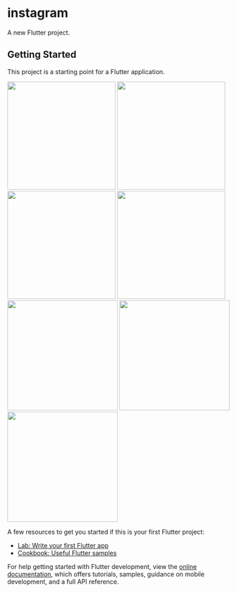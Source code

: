# instagram

A new Flutter project.

## Getting Started

This project is a starting point for a Flutter application.

<img src="https://github.com/MohammadJavad-Javadi/Instagram/assets/142687783/8d1690dc-dd4e-418d-8808-128d5bea4d6d" width=245/>
<img src="https://github.com/MohammadJavad-Javadi/Instagram/assets/142687783/b08c0b61-4f81-4be1-ab09-34dc61e08a70" width=245/>
<img src="https://github.com/MohammadJavad-Javadi/Instagram/assets/142687783/9fe190b8-8de6-47a7-846b-55551191ab2f" width=245/>

<img src="https://github.com/MohammadJavad-Javadi/Instagram/assets/142687783/28247502-75ad-4fe3-ad22-8d2d8b858114" width=245/>
<img src="https://github.com/MohammadJavad-Javadi/Instagram/assets/142687783/3ffcf997-639c-400e-b15d-f4e52b0ceb2e" width=250/>


<img src="https://github.com/MohammadJavad-Javadi/Instagram/assets/142687783/2177e5c9-93dc-4f58-9cd5-18fb4f61b87b" width=250/>
<img src="https://github.com/MohammadJavad-Javadi/Instagram/assets/142687783/70a1a35b-c04d-4ac6-8c17-7d760238d556" width=250/>





A few resources to get you started if this is your first Flutter project:

- [Lab: Write your first Flutter app](https://docs.flutter.dev/get-started/codelab)
- [Cookbook: Useful Flutter samples](https://docs.flutter.dev/cookbook)

For help getting started with Flutter development, view the
[online documentation](https://docs.flutter.dev/), which offers tutorials,
samples, guidance on mobile development, and a full API reference.
